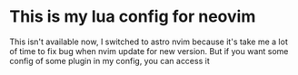 # This is my lua config for neovim
This isn't available now, I switched to astro nvim because it's take me a lot of time to fix bug when nvim update for new version. But if you want some config of some plugin in my config, you can access it
